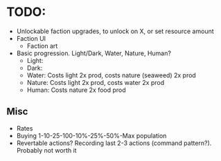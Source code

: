 # TODO:

* Unlockable faction upgrades, to unlock on X, or set resource amount
* Faction UI
  * Faction art
* Basic progression. Light/Dark, Water, Nature, Human?
  * Light:
  * Dark:
  * Water: Costs light 2x prod, costs nature (seaweed) 2x prod
  * Nature: Costs light 2x prod, costs water 2x prod
  * Human: Costs nature 2x food prod

## Misc

* Rates
* Buying 1-10-25-100-10%-25%-50%-Max population
* Revertable actions? Recording last 2-3 actions (command pattern?). Probably not worth it